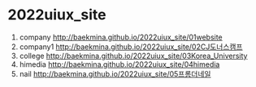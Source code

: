 # 2022uiux_site
1. company http://baekmina.github.io/2022uiux_site/01website
2. company1 http://baekmina.github.io/2022uiux_site/02CJ도너스캠프
3. college http://baekmina.github.io/2022uiux_site/03Korea_University
4. himedia http://baekmina.github.io/2022uiux_site/04himedia
5. nail http://baekmina.github.io/2022uiux_site/05프롬더네일